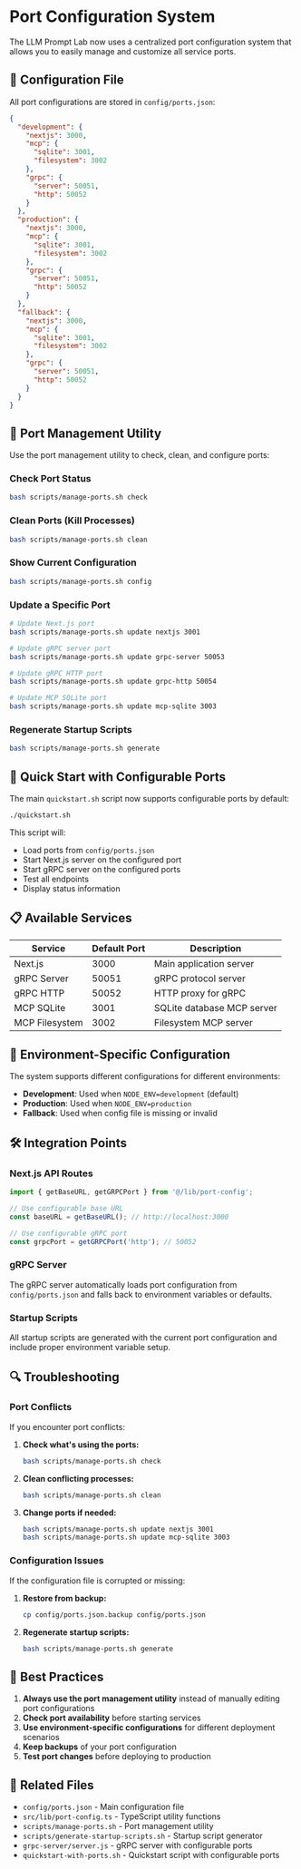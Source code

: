 # Port Configuration System

The LLM Prompt Lab now uses a centralized port configuration system that allows you to easily manage and customize all service ports.

## 📁 Configuration File

All port configurations are stored in `config/ports.json`:

```json
{
  "development": {
    "nextjs": 3000,
    "mcp": {
      "sqlite": 3001,
      "filesystem": 3002
    },
    "grpc": {
      "server": 50051,
      "http": 50052
    }
  },
  "production": {
    "nextjs": 3000,
    "mcp": {
      "sqlite": 3001,
      "filesystem": 3002
    },
    "grpc": {
      "server": 50051,
      "http": 50052
    }
  },
  "fallback": {
    "nextjs": 3000,
    "mcp": {
      "sqlite": 3001,
      "filesystem": 3002
    },
    "grpc": {
      "server": 50051,
      "http": 50052
    }
  }
}
```

## 🔧 Port Management Utility

Use the port management utility to check, clean, and configure ports:

### Check Port Status
```bash
bash scripts/manage-ports.sh check
```

### Clean Ports (Kill Processes)
```bash
bash scripts/manage-ports.sh clean
```

### Show Current Configuration
```bash
bash scripts/manage-ports.sh config
```

### Update a Specific Port
```bash
# Update Next.js port
bash scripts/manage-ports.sh update nextjs 3001

# Update gRPC server port
bash scripts/manage-ports.sh update grpc-server 50053

# Update gRPC HTTP port
bash scripts/manage-ports.sh update grpc-http 50054

# Update MCP SQLite port
bash scripts/manage-ports.sh update mcp-sqlite 3003
```

### Regenerate Startup Scripts
```bash
bash scripts/manage-ports.sh generate
```

## 🚀 Quick Start with Configurable Ports

The main `quickstart.sh` script now supports configurable ports by default:

```bash
./quickstart.sh
```

This script will:
- Load ports from `config/ports.json`
- Start Next.js server on the configured port
- Start gRPC server on the configured ports
- Test all endpoints
- Display status information

## 📋 Available Services

| Service | Default Port | Description |
|---------|-------------|-------------|
| Next.js | 3000 | Main application server |
| gRPC Server | 50051 | gRPC protocol server |
| gRPC HTTP | 50052 | HTTP proxy for gRPC |
| MCP SQLite | 3001 | SQLite database MCP server |
| MCP Filesystem | 3002 | Filesystem MCP server |


## 🔄 Environment-Specific Configuration

The system supports different configurations for different environments:

- **Development**: Used when `NODE_ENV=development` (default)
- **Production**: Used when `NODE_ENV=production`
- **Fallback**: Used when config file is missing or invalid

## 🛠️ Integration Points

### Next.js API Routes
```typescript
import { getBaseURL, getGRPCPort } from '@/lib/port-config';

// Use configurable base URL
const baseURL = getBaseURL(); // http://localhost:3000

// Use configurable gRPC port
const grpcPort = getGRPCPort('http'); // 50052
```

### gRPC Server
The gRPC server automatically loads port configuration from `config/ports.json` and falls back to environment variables or defaults.

### Startup Scripts
All startup scripts are generated with the current port configuration and include proper environment variable setup.

## 🔍 Troubleshooting

### Port Conflicts
If you encounter port conflicts:

1. **Check what's using the ports:**
   ```bash
   bash scripts/manage-ports.sh check
   ```

2. **Clean conflicting processes:**
   ```bash
   bash scripts/manage-ports.sh clean
   ```

3. **Change ports if needed:**
   ```bash
   bash scripts/manage-ports.sh update nextjs 3001
   bash scripts/manage-ports.sh update mcp-sqlite 3003
   ```

### Configuration Issues
If the configuration file is corrupted or missing:

1. **Restore from backup:**
   ```bash
   cp config/ports.json.backup config/ports.json
   ```

2. **Regenerate startup scripts:**
   ```bash
   bash scripts/manage-ports.sh generate
   ```

## 📝 Best Practices

1. **Always use the port management utility** instead of manually editing port configurations
2. **Check port availability** before starting services
3. **Use environment-specific configurations** for different deployment scenarios
4. **Keep backups** of your port configuration
5. **Test port changes** before deploying to production

## 🔗 Related Files

- `config/ports.json` - Main configuration file
- `src/lib/port-config.ts` - TypeScript utility functions
- `scripts/manage-ports.sh` - Port management utility
- `scripts/generate-startup-scripts.sh` - Startup script generator
- `grpc-server/server.js` - gRPC server with configurable ports
- `quickstart-with-ports.sh` - Quickstart script with configurable ports
